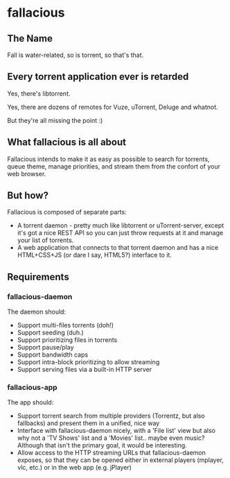 # fallacious

## The Name

Fall is water-related, so is torrent, so that's that.

## Every torrent application ever is retarded

Yes, there's libtorrent.

Yes, there are dozens of remotes for Vuze, uTorrent, Deluge and whatnot.

But they're all missing the point :)

## What fallacious is all about

Fallacious intends to make it as easy as possible to search for torrents,
queue theme, manage priorities, and stream them from the confort of your
web browser.

## But how?

Fallacious is composed of separate parts:

  * A torrent daemon - pretty much like libtorrent or uTorrent-server, except
    it's got a nice REST API so you can just throw requests at it and manage
    your list of torrents.
  * A web application that connects to that torrent daemon and has a nice
    HTML+CSS+JS (or dare I say, HTML5?) interface to it.

## Requirements

### fallacious-daemon

The daemon should:

  * Support multi-files torrents (doh!)
  * Support seeding (duh.)
  * Support prioritizing files in torrents
  * Support pause/play
  * Support bandwidth caps
  * Support intra-block prioritizing to allow streaming
  * Support serving files via a built-in HTTP server

### fallacious-app

The app should:

  * Support torrent search from multiple providers (Torrentz, but also fallbacks)
    and present them in a unified, nice way
  * Interface with fallacious-daemon nicely, with a 'File list' view but also why
    not a 'TV Shows' list and a 'Movies' list.. maybe even music? Although that isn't
    the primary goal, it would be interesting.
  * Allow access to the HTTP streaming URLs that fallacious-daemon exposes, so that
    they can be opened either in external players (mplayer, vlc, etc.) or in the web
    app (e.g. jPlayer)

